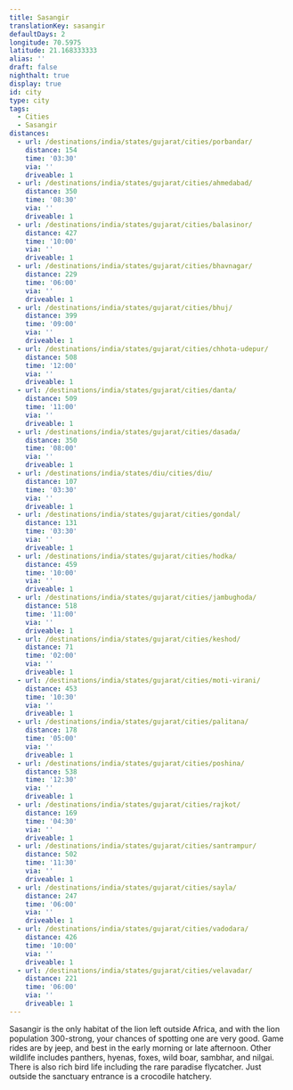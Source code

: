 ```yaml
---
title: Sasangir
translationKey: sasangir
defaultDays: 2
longitude: 70.5975
latitude: 21.168333333
alias: ''
draft: false
nighthalt: true
display: true
id: city
type: city
tags:
  - Cities
  - Sasangir
distances:
  - url: /destinations/india/states/gujarat/cities/porbandar/
    distance: 154
    time: '03:30'
    via: ''
    driveable: 1
  - url: /destinations/india/states/gujarat/cities/ahmedabad/
    distance: 350
    time: '08:30'
    via: ''
    driveable: 1
  - url: /destinations/india/states/gujarat/cities/balasinor/
    distance: 427
    time: '10:00'
    via: ''
    driveable: 1
  - url: /destinations/india/states/gujarat/cities/bhavnagar/
    distance: 229
    time: '06:00'
    via: ''
    driveable: 1
  - url: /destinations/india/states/gujarat/cities/bhuj/
    distance: 399
    time: '09:00'
    via: ''
    driveable: 1
  - url: /destinations/india/states/gujarat/cities/chhota-udepur/
    distance: 508
    time: '12:00'
    via: ''
    driveable: 1
  - url: /destinations/india/states/gujarat/cities/danta/
    distance: 509
    time: '11:00'
    via: ''
    driveable: 1
  - url: /destinations/india/states/gujarat/cities/dasada/
    distance: 350
    time: '08:00'
    via: ''
    driveable: 1
  - url: /destinations/india/states/diu/cities/diu/
    distance: 107
    time: '03:30'
    via: ''
    driveable: 1
  - url: /destinations/india/states/gujarat/cities/gondal/
    distance: 131
    time: '03:30'
    via: ''
    driveable: 1
  - url: /destinations/india/states/gujarat/cities/hodka/
    distance: 459
    time: '10:00'
    via: ''
    driveable: 1
  - url: /destinations/india/states/gujarat/cities/jambughoda/
    distance: 518
    time: '11:00'
    via: ''
    driveable: 1
  - url: /destinations/india/states/gujarat/cities/keshod/
    distance: 71
    time: '02:00'
    via: ''
    driveable: 1
  - url: /destinations/india/states/gujarat/cities/moti-virani/
    distance: 453
    time: '10:30'
    via: ''
    driveable: 1
  - url: /destinations/india/states/gujarat/cities/palitana/
    distance: 178
    time: '05:00'
    via: ''
    driveable: 1
  - url: /destinations/india/states/gujarat/cities/poshina/
    distance: 538
    time: '12:30'
    via: ''
    driveable: 1
  - url: /destinations/india/states/gujarat/cities/rajkot/
    distance: 169
    time: '04:30'
    via: ''
    driveable: 1
  - url: /destinations/india/states/gujarat/cities/santrampur/
    distance: 502
    time: '11:30'
    via: ''
    driveable: 1
  - url: /destinations/india/states/gujarat/cities/sayla/
    distance: 247
    time: '06:00'
    via: ''
    driveable: 1
  - url: /destinations/india/states/gujarat/cities/vadodara/
    distance: 426
    time: '10:00'
    via: ''
    driveable: 1
  - url: /destinations/india/states/gujarat/cities/velavadar/
    distance: 221
    time: '06:00'
    via: ''
    driveable: 1
---
```




















































































































































Sasangir is the only habitat of the lion left outside Africa, and with the lion population 300-strong, your chances of spotting one are very good. Game rides are by jeep, and best in the early morning or late afternoon. Other wildlife includes panthers, hyenas, foxes, wild boar, sambhar, and nilgai. There is also rich bird life including the rare paradise flycatcher. Just outside the sanctuary entrance is a crocodile hatchery.